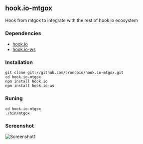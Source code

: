 ## hook.io-mtgox

Hook from mtgox to integrate with the rest of hook.io ecosystem


### Dependencies

- [hook.io](http://hook.io)
- [hook.io-ws](http://github.com/cronopio/hook.io-ws)

### Installation
    git clone git://github.com/cronopio/hook.io-mtgox.git
    cd hook.io-mtgox
    npm install hook.io
    npm install hook.io-ws

### Runing
    cd hook.io-mtgox
    ./bin/mtgox

### Screenshot
![Screenshot1](http://i.imgur.com/Zilic.jpg)